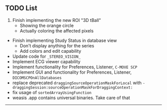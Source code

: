 ## TODO List

1. Finish implementing the new ROI "3D tBall"
	* Showing the orange circle
	* Actually coloring the affected pixels
- Finish implementing Study Status in database view
	* Don't display anything for the series
	* Add colors and edit capability
- Update code for `_STEREO_VISION_`
- Implement ECG viewer capability
- Implement functionality for Preferences, Listener, `C-MOVE SCP`
- Implement GUI and functionality for Preferences, Listener, `DICOMSCPOnAllDatabases`
- replace deprecated `draggingSourceOperationMaskForLocal` with `-draggingSession:sourceOperationMaskForDraggingContext:`
- fix usage of `sortedArrayUsingFunction`
- weasis .app contains universal binaries. Take care of that

---
